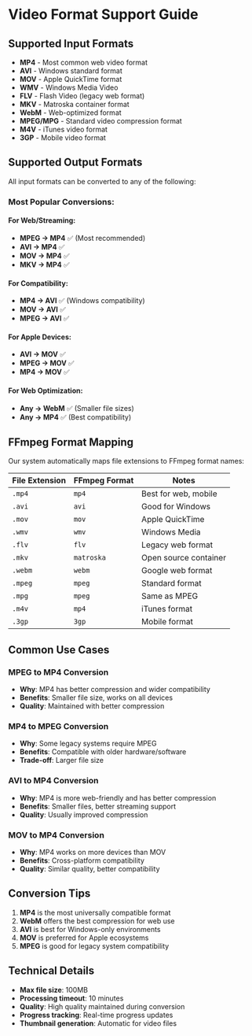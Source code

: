 # Video Format Support Guide

## Supported Input Formats
- **MP4** - Most common web video format
- **AVI** - Windows standard format
- **MOV** - Apple QuickTime format
- **WMV** - Windows Media Video
- **FLV** - Flash Video (legacy web format)
- **MKV** - Matroska container format
- **WebM** - Web-optimized format
- **MPEG/MPG** - Standard video compression format
- **M4V** - iTunes video format
- **3GP** - Mobile video format

## Supported Output Formats
All input formats can be converted to any of the following:

### Most Popular Conversions:

#### **For Web/Streaming:**
- **MPEG → MP4** ✅ (Most recommended)
- **AVI → MP4** ✅ 
- **MOV → MP4** ✅
- **MKV → MP4** ✅

#### **For Compatibility:**
- **MP4 → AVI** ✅ (Windows compatibility)
- **MOV → AVI** ✅
- **MPEG → AVI** ✅

#### **For Apple Devices:**
- **AVI → MOV** ✅
- **MPEG → MOV** ✅
- **MP4 → MOV** ✅

#### **For Web Optimization:**
- **Any → WebM** ✅ (Smaller file sizes)
- **Any → MP4** ✅ (Best compatibility)

## FFmpeg Format Mapping

Our system automatically maps file extensions to FFmpeg format names:

| File Extension | FFmpeg Format | Notes |
|----------------|---------------|-------|
| `.mp4` | `mp4` | Best for web, mobile |
| `.avi` | `avi` | Good for Windows |
| `.mov` | `mov` | Apple QuickTime |
| `.wmv` | `wmv` | Windows Media |
| `.flv` | `flv` | Legacy web format |
| `.mkv` | `matroska` | Open source container |
| `.webm` | `webm` | Google web format |
| `.mpeg` | `mpeg` | Standard format |
| `.mpg` | `mpeg` | Same as MPEG |
| `.m4v` | `mp4` | iTunes format |
| `.3gp` | `3gp` | Mobile format |

## Common Use Cases

### **MPEG to MP4 Conversion**
- **Why**: MP4 has better compression and wider compatibility
- **Benefits**: Smaller file size, works on all devices
- **Quality**: Maintained with better compression

### **MP4 to MPEG Conversion**
- **Why**: Some legacy systems require MPEG
- **Benefits**: Compatible with older hardware/software
- **Trade-off**: Larger file size

### **AVI to MP4 Conversion**
- **Why**: MP4 is more web-friendly and has better compression
- **Benefits**: Smaller files, better streaming support
- **Quality**: Usually improved compression

### **MOV to MP4 Conversion**
- **Why**: MP4 works on more devices than MOV
- **Benefits**: Cross-platform compatibility
- **Quality**: Similar quality, better compatibility

## Conversion Tips

1. **MP4** is the most universally compatible format
2. **WebM** offers the best compression for web use
3. **AVI** is best for Windows-only environments
4. **MOV** is preferred for Apple ecosystems
5. **MPEG** is good for legacy system compatibility

## Technical Details

- **Max file size**: 100MB
- **Processing timeout**: 10 minutes
- **Quality**: High quality maintained during conversion
- **Progress tracking**: Real-time progress updates
- **Thumbnail generation**: Automatic for video files
